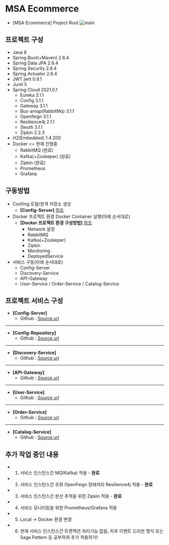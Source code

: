 # MSA Ecommerce
- [MSA Ecommerce] Project Root
![main](https://user-images.githubusercontent.com/42602972/165476161-4c520bd6-0f48-4a85-90ee-65cfe7be9861.png)

## 프로젝트 구성
- Java 8
- Spring Boot(+Maven) 2.6.4
- Spring Data JPA 2.6.4
- Spring Security 2.6.4
- Spring Actuator 2.6.4
- JWT jwtt 0.9.1
- Junit 5
- Spring Cloud 2021.0.1
  - Eureka 3.1.1    
  - Config 3.1.1
  - Gateway 3.1.1
  - Bus-amqp(RabbitMq) 3.1.1
  - Openfeign 3.1.1 
  - Resilience4j 2.1.1
  - Sleuth 3.1.1
  - Zipkin 2.2.3 
- H2(Embedded) 1.4.200  
- Docker <= 현재 진행중
	- RabbitMQ (완료)
	- Kafka(+Zookeper) (완료)
	- Zipkin (완료)
	- Prometheus
	- Grafana

## 구동방법
- Confing 로컬/원격 저장소 생성      
  - **[Config-Server]** [참조](https://github.com/heom/MSA-Ecommerce-ConfigServer)
- Docker 프로젝트 환경 Docker Container 실행(아래 순서대로)
  - **[Docker 프로젝트 환경 구성방법]** [참조](https://github.com/heom/MSA-Ecommerce/blob/master/Docker%20%ED%94%84%EB%A1%9C%EC%A0%9D%ED%8A%B8%20%ED%99%98%EA%B2%BD%20%EA%B5%AC%EC%84%B1%EB%B0%A9%EB%B2%95.md)
	- Network 설정
	- RabbitMQ
	- Kafka(+Zookeper)
	- Zipkin
	- Monitoring
	- DeployedService
- 서비스 구동(아래 순서대로)
  - Config-Server
  - Discovery-Service
  - API-Gateway
  - User-Service / Order-Service / Catalog-Service

## 프로젝트 서비스 구성
- **[Config-Server]**
  - Github : [Source url](https://github.com/heom/MSA-Ecommerce-ConfigServer)
------------
- **[Config-Repository]**
  - Github : [Source url](https://github.com/heom/MSA-Ecommerce-Config)
------------
- **[Discovery-Service]**
  - Github : [Source url](https://github.com/heom/MSA-Ecommerce-DiscoveryService)
------------
- **[API-Gateway]**
  - Github : [Source url](https://github.com/heom/MSA-Ecommerce-ApiGateway)
------------
- **[User-Service]**
  - Github : [Source url](https://github.com/heom/MSA-Ecommerce-UserService)
------------
- **[Order-Service]**
  - Github : [Source url](https://github.com/heom/MSA-Ecommerce-OrderService)
------------
- **[Catalog-Service]**
  - Github : [Source url](https://github.com/heom/MSA-Ecommerce-CatalogService)

## 추가 작업 중인 내용
- 1. 서비스 인스턴스간 MQ(Kafka) 적용 - **완료**
- 2. 서비스 인스턴스간 조회 OpenFeign 장애처리 Resilience4j 적용 - **완료**
- 3. 서비스 인스턴스간 분산 추적을 위한 Zipkin 적용 - **완료**
- 4. 서비스 모니터링을 위한 Prometheus/Grafana 적용
- 5. Local -> Docker 환경 변경
- 6. 현재 서비스 인스턴스간 트랜젝션 처리기능 없음, 차후 이벤트 드리븐 형식 또는 Saga Pattern 등 공부하여 추가 적용하기!

